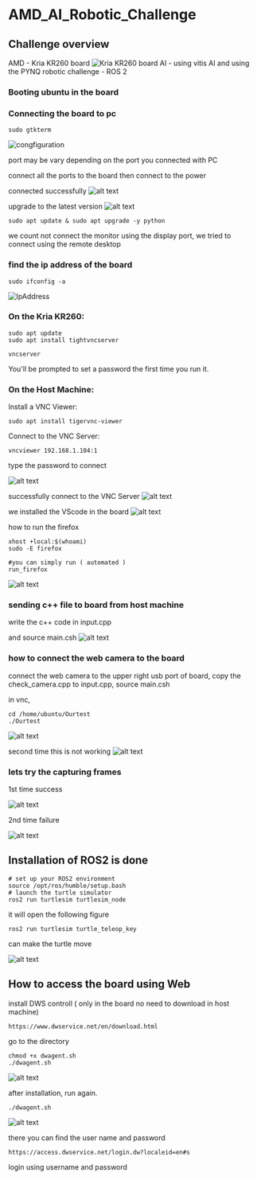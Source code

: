 # AMD_AI_Robotic_Challenge
## Challenge overview
AMD - Kria KR260 board
![Kria KR260 board](images/image-2.png)
AI - using vitis AI and using the PYNQ
robotic challenge - ROS 2 


### Booting ubuntu in the board

###  Connecting the board to pc
```
sudo gtkterm
```
![congfiguration](images/image-3.png)

port may be vary depending on the port you connected with PC

connect all the ports to the board then connect to the power

connected successfully
![alt text](images/image-4.png)

upgrade to the latest version
![alt text](images/image-5.png)
```
sudo apt update & sudo apt upgrade -y python
```

we count not connect the monitor using the display port, we tried to connect using the remote desktop
 ### find the ip address of the board
 ```
sudo ifconfig -a
 ```
![IpAddress](images/image-6.png)

### On the Kria KR260:
```
sudo apt update
sudo apt install tightvncserver
```
```
vncserver
```
You'll be prompted to set a password the first time you run it.
### On the Host Machine:

Install a VNC Viewer:
```
sudo apt install tigervnc-viewer
```
Connect to the VNC Server:
```
vncviewer 192.168.1.104:1
```


type the password to connect

![alt text](images/image-7.png)


successfully connect to the VNC Server
![alt text](images/image-8.png)

we installed the VScode in the board
![alt text](images/image-9.png)

how to run the firefox
```
xhost +local:$(whoami)
sudo -E firefox

#you can simply run ( automated )
run_firefox

```

![alt text](images/image-10.png)



### sending c++ file to board  from host machine

write the c++ code in input.cpp

and source main.csh
![alt text](images/image11.png)

### how to connect the web camera to the board
connect the web camera to the upper right usb port of board,
copy the check_camera.cpp to input.cpp,
source main.csh

in vnc,
```
cd /home/ubuntu/Ourtest
./Ourtest
```

![alt text](images/image12.png)

second time this is not working
![alt text](images/image13.png)

### lets try the capturing frames
1st time success

![alt text](images/image14.png)

2nd time failure

![alt text](images/image15.png)



## Installation of ROS2 is done
```
# set up your ROS2 environment
source /opt/ros/humble/setup.bash
# launch the turtle simulator
ros2 run turtlesim turtlesim_node
```

it will open the following figure

```
ros2 run turtlesim turtle_teleop_key
```
can make the turtle move

![alt text](images/image16.png)



## How to access the board using Web
install DWS controll ( only in the board no need to download in host machine)
```
https://www.dwservice.net/en/download.html
```

go to the directory
```
chmod +x dwagent.sh
./dwagent.sh
```
![alt text](images/image-18.png)

after installation, run again.

```
./dwagent.sh
```

![alt text](images/image17.png)



there you can find the user name and password
```
https://access.dwservice.net/login.dw?localeid=en#s
```
login using username and password